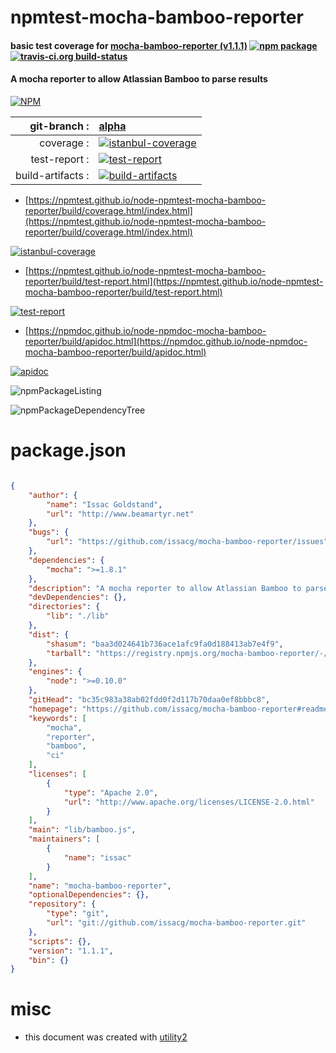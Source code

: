 # npmtest-mocha-bamboo-reporter

#### basic test coverage for  [mocha-bamboo-reporter (v1.1.1)](https://github.com/issacg/mocha-bamboo-reporter#readme)  [![npm package](https://img.shields.io/npm/v/npmtest-mocha-bamboo-reporter.svg?style=flat-square)](https://www.npmjs.org/package/npmtest-mocha-bamboo-reporter) [![travis-ci.org build-status](https://api.travis-ci.org/npmtest/node-npmtest-mocha-bamboo-reporter.svg)](https://travis-ci.org/npmtest/node-npmtest-mocha-bamboo-reporter)

#### A mocha reporter to allow Atlassian Bamboo to parse results

[![NPM](https://nodei.co/npm/mocha-bamboo-reporter.png?downloads=true&downloadRank=true&stars=true)](https://www.npmjs.com/package/mocha-bamboo-reporter)

| git-branch : | [alpha](https://github.com/npmtest/node-npmtest-mocha-bamboo-reporter/tree/alpha)|
|--:|:--|
| coverage : | [![istanbul-coverage](https://npmtest.github.io/node-npmtest-mocha-bamboo-reporter/build/coverage.badge.svg)](https://npmtest.github.io/node-npmtest-mocha-bamboo-reporter/build/coverage.html/index.html)|
| test-report : | [![test-report](https://npmtest.github.io/node-npmtest-mocha-bamboo-reporter/build/test-report.badge.svg)](https://npmtest.github.io/node-npmtest-mocha-bamboo-reporter/build/test-report.html)|
| build-artifacts : | [![build-artifacts](https://npmtest.github.io/node-npmtest-mocha-bamboo-reporter/glyphicons_144_folder_open.png)](https://github.com/npmtest/node-npmtest-mocha-bamboo-reporter/tree/gh-pages/build)|

- [https://npmtest.github.io/node-npmtest-mocha-bamboo-reporter/build/coverage.html/index.html](https://npmtest.github.io/node-npmtest-mocha-bamboo-reporter/build/coverage.html/index.html)

[![istanbul-coverage](https://npmtest.github.io/node-npmtest-mocha-bamboo-reporter/build/screenCapture.buildCi.browser.%252Ftmp%252Fbuild%252Fcoverage.lib.html.png)](https://npmtest.github.io/node-npmtest-mocha-bamboo-reporter/build/coverage.html/index.html)

- [https://npmtest.github.io/node-npmtest-mocha-bamboo-reporter/build/test-report.html](https://npmtest.github.io/node-npmtest-mocha-bamboo-reporter/build/test-report.html)

[![test-report](https://npmtest.github.io/node-npmtest-mocha-bamboo-reporter/build/screenCapture.buildCi.browser.%252Ftmp%252Fbuild%252Ftest-report.html.png)](https://npmtest.github.io/node-npmtest-mocha-bamboo-reporter/build/test-report.html)

- [https://npmdoc.github.io/node-npmdoc-mocha-bamboo-reporter/build/apidoc.html](https://npmdoc.github.io/node-npmdoc-mocha-bamboo-reporter/build/apidoc.html)

[![apidoc](https://npmdoc.github.io/node-npmdoc-mocha-bamboo-reporter/build/screenCapture.buildCi.browser.%252Ftmp%252Fbuild%252Fapidoc.html.png)](https://npmdoc.github.io/node-npmdoc-mocha-bamboo-reporter/build/apidoc.html)

![npmPackageListing](https://npmtest.github.io/node-npmtest-mocha-bamboo-reporter/build/screenCapture.npmPackageListing.svg)

![npmPackageDependencyTree](https://npmtest.github.io/node-npmtest-mocha-bamboo-reporter/build/screenCapture.npmPackageDependencyTree.svg)



# package.json

```json

{
    "author": {
        "name": "Issac Goldstand",
        "url": "http://www.beamartyr.net"
    },
    "bugs": {
        "url": "https://github.com/issacg/mocha-bamboo-reporter/issues"
    },
    "dependencies": {
        "mocha": ">=1.8.1"
    },
    "description": "A mocha reporter to allow Atlassian Bamboo to parse results",
    "devDependencies": {},
    "directories": {
        "lib": "./lib"
    },
    "dist": {
        "shasum": "baa3d024641b736ace1afc9fa0d188413ab7e4f9",
        "tarball": "https://registry.npmjs.org/mocha-bamboo-reporter/-/mocha-bamboo-reporter-1.1.1.tgz"
    },
    "engines": {
        "node": ">=0.10.0"
    },
    "gitHead": "bc35c983a38ab02fdd0f2d117b70daa0ef8bbbc8",
    "homepage": "https://github.com/issacg/mocha-bamboo-reporter#readme",
    "keywords": [
        "mocha",
        "reporter",
        "bamboo",
        "ci"
    ],
    "licenses": [
        {
            "type": "Apache 2.0",
            "url": "http://www.apache.org/licenses/LICENSE-2.0.html"
        }
    ],
    "main": "lib/bamboo.js",
    "maintainers": [
        {
            "name": "issac"
        }
    ],
    "name": "mocha-bamboo-reporter",
    "optionalDependencies": {},
    "repository": {
        "type": "git",
        "url": "git://github.com/issacg/mocha-bamboo-reporter.git"
    },
    "scripts": {},
    "version": "1.1.1",
    "bin": {}
}
```



# misc
- this document was created with [utility2](https://github.com/kaizhu256/node-utility2)
